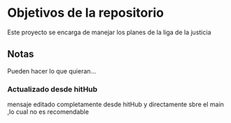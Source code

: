 # Objetivos de la repositorio

Este proyecto se encarga de manejar los planes de la liga de la justicia


## Notas
Pueden hacer lo que quieran...


### Actualizado desde hitHub
mensaje editado completamente desde hitHub y directamente sbre el main ,lo cual no es recomendable 

